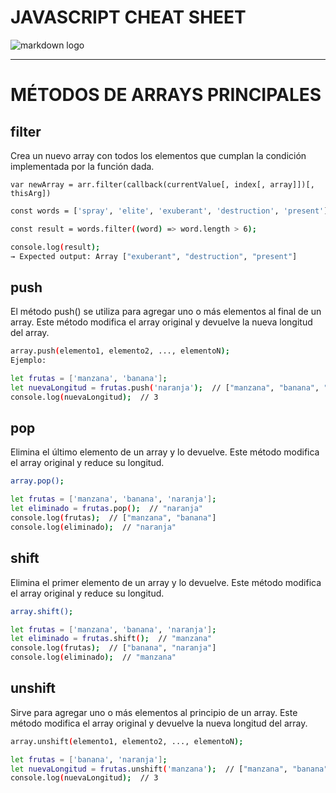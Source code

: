 # JAVASCRIPT CHEAT SHEET 
![markdown logo](https://static.vecteezy.com/system/resources/previews/051/336/397/non_2x/javascript-transparent-logo-free-png.png)

---
# MÉTODOS DE ARRAYS PRINCIPALES

## filter
Crea un nuevo array con todos los elementos que cumplan la condición implementada por la función dada.
```
var newArray = arr.filter(callback(currentValue[, index[, array]])[, thisArg])
```
```sh
const words = ['spray', 'elite', 'exuberant', 'destruction', 'present'];

const result = words.filter((word) => word.length > 6);

console.log(result);
→ Expected output: Array ["exuberant", "destruction", "present"]
```

## push
El método push() se utiliza para agregar uno o más elementos al final de un array. Este método modifica el array original y devuelve la nueva longitud del array.
```sh
array.push(elemento1, elemento2, ..., elementoN);
Ejemplo:
```
```sh
let frutas = ['manzana', 'banana'];
let nuevaLongitud = frutas.push('naranja');  // ["manzana", "banana", "naranja"]
console.log(nuevaLongitud);  // 3
```

## pop
Elimina el último elemento de un array y lo devuelve. Este método modifica el array original y reduce su longitud.
```sh
array.pop();
```
```sh
let frutas = ['manzana', 'banana', 'naranja'];
let eliminado = frutas.pop();  // "naranja"
console.log(frutas);  // ["manzana", "banana"]
console.log(eliminado);  // "naranja"
```
## shift
Elimina el primer elemento de un array y lo devuelve. Este método modifica el array original y reduce su longitud.
```sh
array.shift();
```
```sh
let frutas = ['manzana', 'banana', 'naranja'];
let eliminado = frutas.shift();  // "manzana"
console.log(frutas);  // ["banana", "naranja"]
console.log(eliminado);  // "manzana"
```
## unshift
Sirve para agregar uno o más elementos al principio de un array. Este método modifica el array original y devuelve la nueva longitud del array.
```sh
array.unshift(elemento1, elemento2, ..., elementoN);
```
```sh
let frutas = ['banana', 'naranja'];
let nuevaLongitud = frutas.unshift('manzana');  // ["manzana", "banana", "naranja"]
console.log(nuevaLongitud);  // 3
```


